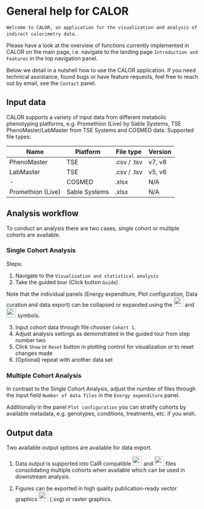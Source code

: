 # General help for CALOR

`Welcome to CALOR, an application for the visualization and analysis of indirect calorimetry data`.

Please have a look at the overview of functions currently implemented in CALOR on the main page,
i.e. navigate to the landing page `Introduction and Features` in the top navigation panel.

Below we detail in a nutshell how to use the CALOR application. If you need technical
assistance, found bugs or have feature requests, feel free to reach out by email,
see the `Contact` panel.

## Input data

CALOR supports a variety of input data from different metabolic phenotyping platforms, 
e.g. Promethion (Live) by Sable Systems,
TSE PhenoMaster/LabMaster from TSE Systems and COSMED data. Supported file types:

| Name | Platform | File type | Version |
| ----------------------------- | ------------- | ----------- | ------- |
| PhenoMaster                   | TSE           | .csv / .tsv | v7, v8  |
| LabMaster                     | TSE           | .csv / .tsv | v5, v6  |
| -                             | COSMED        | .xlsx       | N/A     |
| Promethion (Live)             | Sable Systems | .xlsx       | N/A     |


## Analysis workflow
To conduct an analysis there are two cases, single cohort or multiple cohorts are available.

### Single Cohort Analysis
Steps:
1. Navigate to the `Visualization and statistical analysis`
2. Take the guided tour (Click button `Guide`)

Note that the individual panels (Energy expenditure, Plot configuration, Data curation and data export) 
can be collapsed or expanded using the 
<img src="https://raw.githubusercontent.com/FortAwesome/Font-Awesome/6.x/svgs/regular/square-minus.svg" width="25" height="25">
and 
<img src="https://raw.githubusercontent.com/FortAwesome/Font-Awesome/6.x/svgs/regular/square-plus.svg" width="25" height="25">
symbols.

3. Input cohort data through file chooser `Cohort 1`.
4. Adjust analysis settings as demonstrated in the guided tour from step number two
5. Click `Show` or `Reset` button in plotting control for visualization or to reset changes made
6. (Optional) repeat with another data set

### Multiple Cohort Analysis

In contrast to the Single Cohort Analysis, adjust the number of files through the
input field `Number of data files` in the `Energy expenditure` panel. 

Additionally in the panel `Plot configuration` you can stratify cohorts by available
metadata, e.g. genotypes, conditions, treatments, etc. if you wish. 

## Output data

Two available output options are available for data export.

1. Data output is supported into CalR compatible <img src="https://raw.githubusercontent.com/FortAwesome/Font-Awesome/6.x/svgs/solid/file-csv.svg" width="25" height="25"> and  <img src="https://raw.githubusercontent.com/FortAwesome/Font-Awesome/6.x/svgs/regular/file-excel.svg" width="25" height="25"> files consolidating multiple cohorts when available which can be used in downstream analysis.

2. Figures can be exported in high quality publication-ready vector graphics  <img src="https://raw.githubusercontent.com/FortAwesome/Font-Awesome/6.x/svgs/solid/vector-square.svg" width="25" height="25"> (.svg) or raster graphics.
